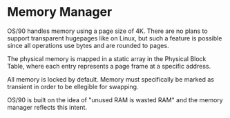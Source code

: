 # Memory Manager

OS/90 handles memory using a page size of 4K. There are no plans to support transparent hugepages like on Linux, but such a feature is possible since all operations use bytes and are rounded to pages.

The physical memory is mapped in a static array in the Physical Block Table, where each entry represents a page frame at a specific address.

All memory is locked by default. Memory must specifically be marked as transient in order to be ellegible for swapping.

OS/90 is built on the idea of "unused RAM is wasted RAM" and the memory manager reflects this intent.
